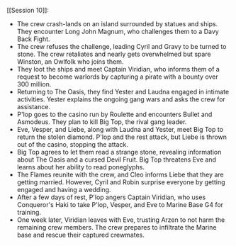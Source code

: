  [[Session 10]]:
- The crew crash-lands on an island surrounded by statues and ships. They encounter Long John Magnum, who challenges them to a Davy Back Fight.
- The crew refuses the challenge, leading Cyril and Gravy to be turned to stone. The crew retaliates and nearly gets overwhelmed but spare Winston, an Owlfolk who joins them.
- They loot the ships and meet Captain Viridian, who informs them of a request to become warlords by capturing a pirate with a bounty over 300 million.
- Returning to The Oasis, they find Yester and Laudna engaged in intimate activities. Yester explains the ongoing gang wars and asks the crew for assistance.
- P'lop goes to the casino run by Roulette and encounters Bullet and Asmodeus. They plan to kill Big Top, the rival gang leader.
- Eve, Vesper, and Liebe, along with Laudna and Yester, meet Big Top to return the stolen diamond. P'lop and the rest attack, but Liebe is thrown out of the casino, stopping the attack.
- Big Top agrees to let them read a strange stone, revealing information about The Oasis and a cursed Devil Fruit. Big Top threatens Eve and learns about her ability to read poneglyphs.
- The Flames reunite with the crew, and Cleo informs Liebe that they are getting married. However, Cyril and Robin surprise everyone by getting engaged and having a wedding.
- After a few days of rest, P'lop angers Captain Viridian, who uses Conqueror's Haki to take P'lop, Vesper, and Eve to Marine Base G4 for training.
- One week later, Viridian leaves with Eve, trusting Arzen to not harm the remaining crew members. The crew prepares to infiltrate the Marine base and rescue their captured crewmates.